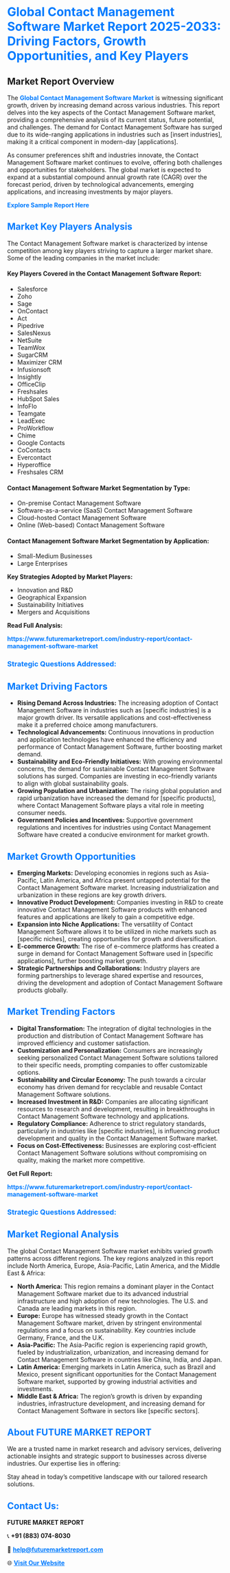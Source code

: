 <h1 style="color: #007BFF;">Global Contact Management Software Market Report 2025-2033: Driving Factors, Growth Opportunities, and Key Players</h1>

<section id="overview">
<h2>Market Report Overview</h2>
<p>The <a href="https://www.futuremarketreport.com/industry-report/contact-management-software-market" style="color: #007BFF; text-decoration: none;"><strong>Global Contact Management Software Market</strong></a> is witnessing significant growth, driven by increasing demand across various industries. This report delves into the key aspects of the Contact Management Software market, providing a comprehensive analysis of its current status, future potential, and challenges. The demand for Contact Management Software has surged due to its wide-ranging applications in industries such as [insert industries], making it a critical component in modern-day [applications].</p>
<p>As consumer preferences shift and industries innovate, the Contact Management Software market continues to evolve, offering both challenges and opportunities for stakeholders. The global market is expected to expand at a substantial compound annual growth rate (CAGR) over the forecast period, driven by technological advancements, emerging applications, and increasing investments by major players.</p>
</section>

<section id="overview">
<p><a href="https://www.futuremarketreport.com/request-sample/reportId=99354" style="color: #007BFF; text-decoration: none;"><strong>Explore Sample Report Here</strong></a></p>
</section>

<section id="key-players">
<h2 style="color: #007BFF;">Market Key Players Analysis</h2>
<p>The Contact Management Software market is characterized by intense competition among key players striving to capture a larger market share. Some of the leading companies in the market include:</p>
<h4>Key Players Covered in the Contact Management Software Report:</h4>
<ul><li>Salesforce</li><li>Zoho</li><li>Sage</li><li>OnContact</li><li>Act</li><li>Pipedrive</li><li>SalesNexus</li><li>NetSuite</li><li>TeamWox</li><li>SugarCRM</li><li>Maximizer CRM</li><li>Infusionsoft</li><li>Insightly</li><li>OfficeClip</li><li>Freshsales</li><li>HubSpot Sales</li><li>InfoFlo</li><li>Teamgate</li><li>LeadExec</li><li>ProWorkflow</li><li>Chime</li><li>Google Contacts</li><li>CoContacts</li><li>Evercontact</li><li>Hyperoffice</li><li>Freshsales CRM</li></ul>
<h4>Contact Management Software Market Segmentation by Type:</h4>
<ul><li>On-premise Contact Management Software</li><li>Software-as-a-service (SaaS) Contact Management Software</li><li>Cloud-hosted Contact Management Software</li><li>Online (Web-based) Contact Management Software</li></ul>

<h4>Contact Management Software Market Segmentation by Application:</h4>
<ul><li>Small-Medium Businesses</li><li>Large Enterprises</li></ul>
<p><strong>Key Strategies Adopted by Market Players:</strong></p>
<ul>
<li>Innovation and R&D</li>
<li>Geographical Expansion</li>
<li>Sustainability Initiatives</li>
<li>Mergers and Acquisitions</li>
</ul>
</section>

<section>
<p><strong>Read Full Analysis: </strong></p><a href="https://www.futuremarketreport.com/industry-report/contact-management-software-market" style="color: #007BFF; text-decoration: none;"><strong>https://www.futuremarketreport.com/industry-report/contact-management-software-market</strong></a>
<h3 style="color: #007BFF;">Strategic Questions Addressed:</h3>
</section>

<section id="driving-factors">
<h2 style="color: #007BFF;">Market Driving Factors</h2>
<ul>
<li><strong>Rising Demand Across Industries:</strong> The increasing adoption of Contact Management Software in industries such as [specific industries] is a major growth driver. Its versatile applications and cost-effectiveness make it a preferred choice among manufacturers.</li>
<li><strong>Technological Advancements:</strong> Continuous innovations in production and application technologies have enhanced the efficiency and performance of Contact Management Software, further boosting market demand.</li>
<li><strong>Sustainability and Eco-Friendly Initiatives:</strong> With growing environmental concerns, the demand for sustainable Contact Management Software solutions has surged. Companies are investing in eco-friendly variants to align with global sustainability goals.</li>
<li><strong>Growing Population and Urbanization:</strong> The rising global population and rapid urbanization have increased the demand for [specific products], where Contact Management Software plays a vital role in meeting consumer needs.</li>
<li><strong>Government Policies and Incentives:</strong> Supportive government regulations and incentives for industries using Contact Management Software have created a conducive environment for market growth.</li>
</ul>
</section>

<section id="growth-opportunities">
<h2 style="color: #007BFF;">Market Growth Opportunities</h2>
<ul>
<li><strong>Emerging Markets:</strong> Developing economies in regions such as Asia-Pacific, Latin America, and Africa present untapped potential for the Contact Management Software market. Increasing industrialization and urbanization in these regions are key growth drivers.</li>
<li><strong>Innovative Product Development:</strong> Companies investing in R&D to create innovative Contact Management Software products with enhanced features and applications are likely to gain a competitive edge.</li>
<li><strong>Expansion into Niche Applications:</strong> The versatility of Contact Management Software allows it to be utilized in niche markets such as [specific niches], creating opportunities for growth and diversification.</li>
<li><strong>E-commerce Growth:</strong> The rise of e-commerce platforms has created a surge in demand for Contact Management Software used in [specific applications], further boosting market growth.</li>
<li><strong>Strategic Partnerships and Collaborations:</strong> Industry players are forming partnerships to leverage shared expertise and resources, driving the development and adoption of Contact Management Software products globally.</li>
</ul>
</section>

<section id="trending-factors">
<h2 style="color: #007BFF;">Market Trending Factors</h2>
<ul>
<li><strong>Digital Transformation:</strong> The integration of digital technologies in the production and distribution of Contact Management Software has improved efficiency and customer satisfaction.</li>
<li><strong>Customization and Personalization:</strong> Consumers are increasingly seeking personalized Contact Management Software solutions tailored to their specific needs, prompting companies to offer customizable options.</li>
<li><strong>Sustainability and Circular Economy:</strong> The push towards a circular economy has driven demand for recyclable and reusable Contact Management Software solutions.</li>
<li><strong>Increased Investment in R&D:</strong> Companies are allocating significant resources to research and development, resulting in breakthroughs in Contact Management Software technology and applications.</li>
<li><strong>Regulatory Compliance:</strong> Adherence to strict regulatory standards, particularly in industries like [specific industries], is influencing product development and quality in the Contact Management Software market.</li>
<li><strong>Focus on Cost-Effectiveness:</strong> Businesses are exploring cost-efficient Contact Management Software solutions without compromising on quality, making the market more competitive.</li>
</ul>
</section>

<section>
<p><strong>Get Full Report: </strong></p><a href="https://www.futuremarketreport.com/industry-report/contact-management-software-market" style="color: #007BFF; text-decoration: none;"><strong>https://www.futuremarketreport.com/industry-report/contact-management-software-market</strong></a>
<h3 style="color: #007BFF;">Strategic Questions Addressed:</h3>
</section>


<section id="regional-analysis">
<h2 style="color: #007BFF;">Market Regional Analysis</h2>
<p>The global Contact Management Software market exhibits varied growth patterns across different regions. The key regions analyzed in this report include North America, Europe, Asia-Pacific, Latin America, and the Middle East & Africa:</p>
<ul>
<li><strong>North America:</strong> This region remains a dominant player in the Contact Management Software market due to its advanced industrial infrastructure and high adoption of new technologies. The U.S. and Canada are leading markets in this region.</li>
<li><strong>Europe:</strong> Europe has witnessed steady growth in the Contact Management Software market, driven by stringent environmental regulations and a focus on sustainability. Key countries include Germany, France, and the U.K.</li>
<li><strong>Asia-Pacific:</strong> The Asia-Pacific region is experiencing rapid growth, fueled by industrialization, urbanization, and increasing demand for Contact Management Software in countries like China, India, and Japan.</li>
<li><strong>Latin America:</strong> Emerging markets in Latin America, such as Brazil and Mexico, present significant opportunities for the Contact Management Software market, supported by growing industrial activities and investments.</li>
<li><strong>Middle East & Africa:</strong> The region’s growth is driven by expanding industries, infrastructure development, and increasing demand for Contact Management Software in sectors like [specific sectors].</li>
</ul>
</section>

<footer>
<h2 style="color: #007BFF;">About FUTURE MARKET REPORT</h2>
<p>We are a trusted name in market research and advisory services, delivering actionable insights and strategic support to businesses across diverse industries. Our expertise lies in offering:</p>

<p>Stay ahead in today’s competitive landscape with our tailored research solutions.</p>

<h2 style="color: #007BFF;">Contact Us:</h2>
<p><strong>FUTURE MARKET REPORT</strong></p>
<p>📞 <strong>+91 (883) 074-8030</strong></p>
<p>📧 <strong><a href="mailto:help@futuremarketreport.com" style="color: #007BFF;">help@futuremarketreport.com</a></strong></p>
<p>🌐 <strong><a href="https://www.futuremarketreport.com/" style="color: #007BFF;">Visit Our Website</a></strong></p>
</footer>